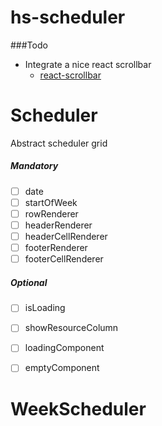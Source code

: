 hs-scheduler
============

###Todo

- Integrate a nice react scrollbar
    - [react-scrollbar](https://www.npmjs.com/package/react-scrollbar)


# Scheduler

Abstract scheduler grid

##### Mandatory
- [ ] date
- [ ] startOfWeek
- [ ] rowRenderer
- [ ] headerRenderer
- [ ] headerCellRenderer
- [ ] footerRenderer
- [ ] footerCellRenderer

##### Optional
- [ ] isLoading
- [ ] showResourceColumn
- [ ] loadingComponent
- [ ] emptyComponent


# WeekScheduler




